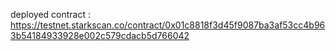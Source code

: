 deployed contract : https://testnet.starkscan.co/contract/0x01c8818f3d45f9087ba3af53cc4b963b54184933928e002c579cdacb5d766042
